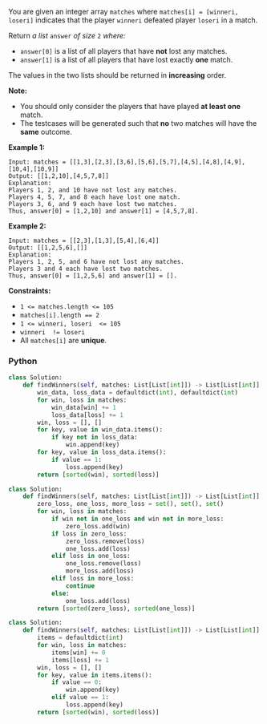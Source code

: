 You are given an integer array  `matches`  where  `matches[i] = [winneri, loseri]`  indicates that the player  `winneri`  defeated player  `loseri`  in a match.

Return  _a list_ `answer` _of size_ `2` _where:_

-   `answer[0]`  is a list of all players that have  **not**  lost any matches.
-   `answer[1]`  is a list of all players that have lost exactly  **one**  match.

The values in the two lists should be returned in  **increasing**  order.

**Note:**

-   You should only consider the players that have played  **at least one**  match.
-   The testcases will be generated such that  **no**  two matches will have the  **same**  outcome.

**Example 1:**
```
Input: matches = [[1,3],[2,3],[3,6],[5,6],[5,7],[4,5],[4,8],[4,9],[10,4],[10,9]]
Output: [[1,2,10],[4,5,7,8]]
Explanation:
Players 1, 2, and 10 have not lost any matches.
Players 4, 5, 7, and 8 each have lost one match.
Players 3, 6, and 9 each have lost two matches.
Thus, answer[0] = [1,2,10] and answer[1] = [4,5,7,8].
```

**Example 2:**
```
Input: matches = [[2,3],[1,3],[5,4],[6,4]]
Output: [[1,2,5,6],[]]
Explanation:
Players 1, 2, 5, and 6 have not lost any matches.
Players 3 and 4 each have lost two matches.
Thus, answer[0] = [1,2,5,6] and answer[1] = [].
```

**Constraints:**

-   `1 <= matches.length <= 105`
-   `matches[i].length == 2`
-   `1 <= winneri, loseri  <= 105`
-   `winneri  != loseri`
-   All  `matches[i]`  are  **unique**.


### Python
```python
class Solution:
    def findWinners(self, matches: List[List[int]]) -> List[List[int]]:
        win_data, loss_data = defaultdict(int), defaultdict(int)
        for win, loss in matches:
            win_data[win] += 1
            loss_data[loss] += 1
        win, loss = [], []
        for key, value in win_data.items():
            if key not in loss_data:
                win.append(key)
        for key, value in loss_data.items():
            if value == 1:
                loss.append(key)
        return [sorted(win), sorted(loss)]
```

```python
class Solution:
    def findWinners(self, matches: List[List[int]]) -> List[List[int]]:
        zero_loss, one_loss, more_loss = set(), set(), set()
        for win, loss in matches:
            if win not in one_loss and win not in more_loss:
                zero_loss.add(win)
            if loss in zero_loss:
                zero_loss.remove(loss)
                one_loss.add(loss)
            elif loss in one_loss:
                one_loss.remove(loss)
                more_loss.add(loss)
            elif loss in more_loss:
                continue
            else:
                one_loss.add(loss)          
        return [sorted(zero_loss), sorted(one_loss)]
```

```python
class Solution:
    def findWinners(self, matches: List[List[int]]) -> List[List[int]]:
        items = defaultdict(int)
        for win, loss in matches:
            items[win] += 0
            items[loss] += 1
        win, loss = [], []
        for key, value in items.items():
            if value == 0:
                win.append(key)
            elif value == 1:
                loss.append(key)
        return [sorted(win), sorted(loss)]
```